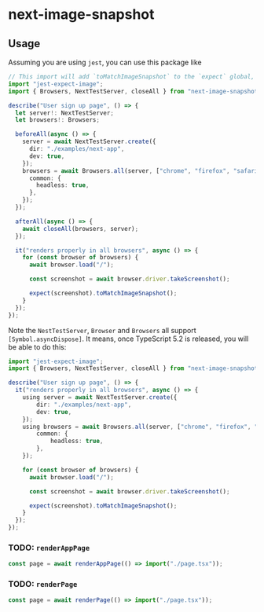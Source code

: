 # next-image-snapshot

## Usage

Assuming you are using `jest`, you can use this package like

```ts
// This import will add `toMatchImageSnapshot` to the `expect` global, and will make IDE autocomplete work.
import "jest-expect-image";
import { Browsers, NextTestServer, closeAll } from "next-image-snapshot";

describe("User sign up page", () => {
  let server!: NextTestServer;
  let browsers!: Browsers;

  beforeAll(async () => {
    server = await NextTestServer.create({
      dir: "./examples/next-app",
      dev: true,
    });
    browsers = await Browsers.all(server, ["chrome", "firefox", "safari"], {
      common: {
        headless: true,
      },
    });
  });

  afterAll(async () => {
    await closeAll(browsers, server);
  });

  it("renders properly in all browsers", async () => {
    for (const browser of browsers) {
      await browser.load("/");

      const screenshot = await browser.driver.takeScreenshot();

      expect(screenshot).toMatchImageSnapshot();
    }
  });
});
```

Note the `NestTestServer`, `Browser` and `Browsers` all support `[Symbol.asyncDispose]`.
It means, once TypeScript 5.2 is released, you will be able to do this:

```ts
import "jest-expect-image";
import { Browsers, NextTestServer, closeAll } from "next-image-snapshot";

describe("User sign up page", () => {
  it("renders properly in all browsers", async () => {
    using server = await NextTestServer.create({
        dir: "./examples/next-app",
        dev: true,
    });
    using browsers = await Browsers.all(server, ["chrome", "firefox", "safari"], {
        common: {
            headless: true,
        },
    });

    for (const browser of browsers) {
      await browser.load("/");

      const screenshot = await browser.driver.takeScreenshot();

      expect(screenshot).toMatchImageSnapshot();
    }
  });
});
```

### TODO: `renderAppPage`

```ts
const page = await renderAppPage(() => import("./page.tsx"));
```

### TODO: `renderPage`

```ts
const page = await renderPage(() => import("./page.tsx"));
```
